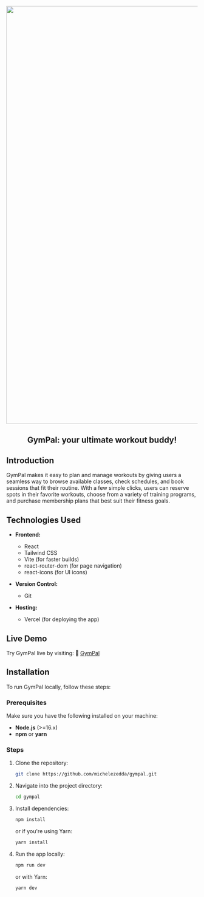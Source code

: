 <h1 align="center">
  <br>
  <img src="https://i.ibb.co/0Vm6fnnv/gympal-project.png" alt="GymPal" width="1100">
  <br>
</h1>

<h2 align="center">GymPal: your ultimate workout buddy!</h2> 

## Introduction
GymPal makes it easy to plan and manage workouts by giving users a seamless way to browse available classes, check schedules, and book sessions that fit their routine. With a few simple clicks, users can reserve spots in their favorite workouts, choose from a variety of training programs, and purchase membership plans that best suit their fitness goals.

## Technologies Used

- **Frontend:**
  - React
  - Tailwind CSS
  - Vite (for faster builds)
  - react-router-dom (for page navigation)
  - react-icons (for UI icons)
 
- **Version Control:**
  - Git

- **Hosting:**
  - Vercel (for deploying the app)

## Live Demo

Try GymPal live by visiting: :link: [GymPal](https://gympal-demo.vercel.app/)

## Installation

To run GymPal locally, follow these steps:

### Prerequisites

Make sure you have the following installed on your machine:

- **Node.js** (>=16.x)
- **npm** or **yarn**

### Steps

1. Clone the repository:

   ```bash
   git clone https://github.com/michelezedda/gympal.git
   
2. Navigate into the project directory:

    ```bash
    cd gympal
    ```

3. Install dependencies:

    ```bash
    npm install
    ```

    or if you're using Yarn:

    ```bash
    yarn install
    ```

4. Run the app locally:

    ```bash
    npm run dev
    ```

    or with Yarn:

    ```bash
    yarn dev
    ```
